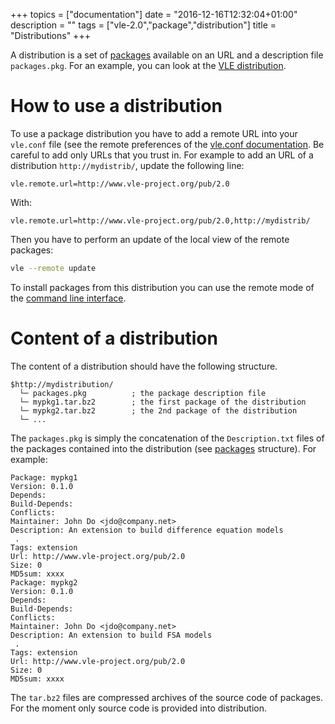 +++
topics = ["documentation"]
date = "2016-12-16T12:32:04+01:00"
description = ""
tags = ["vle-2.0","package","distribution"]
title = "Distributions"
+++

A distribution is a set of [packages](../packages) available on an URL and a
description file `packages.pkg`. For an example, you can look at the [VLE
distribution](../../packages).

# How to use a distribution

To use a package distribution you have to add a remote URL into your `vle.conf`
file (see the remote preferences of the [vle.conf
documentation](../configuration-file). Be careful to add only URLs that you
trust in. For example to add an URL of a distribution `http://mydistrib/`,
update the following line:

```
vle.remote.url=http://www.vle-project.org/pub/2.0
```

With:

```
vle.remote.url=http://www.vle-project.org/pub/2.0,http://mydistrib/
```

Then you have to perform an update of the local view of the remote packages:

```bash
vle --remote update
```

To install packages from this distribution you can use the remote mode of the
[command line interface](../vle-cli).

# Content of a distribution

The content of a distribution should have the following structure.

```
$http://mydistribution/
  └─ packages.pkg          ; the package description file
  └─ mypkg1.tar.bz2        ; the first package of the distribution
  └─ mypkg2.tar.bz2        ; the 2nd package of the distribution
  └─ ...
```

The `packages.pkg` is simply the concatenation of the `Description.txt` files of
the packages contained into the distribution (see [packages](../packages)
structure). For example:

```
Package: mypkg1
Version: 0.1.0
Depends:
Build-Depends:
Conflicts:
Maintainer: John Do <jdo@company.net>
Description: An extension to build difference equation models
 .
Tags: extension
Url: http://www.vle-project.org/pub/2.0
Size: 0
MD5sum: xxxx
Package: mypkg2
Version: 0.1.0
Depends:
Build-Depends:
Conflicts:
Maintainer: John Do <jdo@company.net>
Description: An extension to build FSA models
 .
Tags: extension
Url: http://www.vle-project.org/pub/2.0
Size: 0
MD5sum: xxxx
```

The `tar.bz2` files are compressed archives of the source code of
packages. For the moment only source code is provided into distribution.
